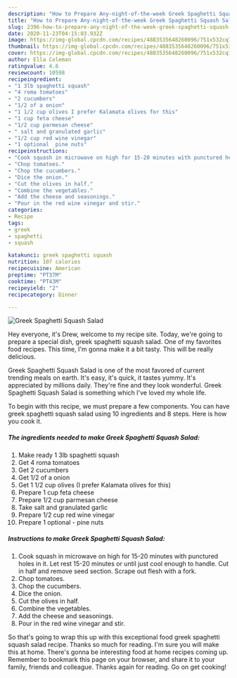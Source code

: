 ```yaml
---
description: "How to Prepare Any-night-of-the-week Greek Spaghetti Squash Salad"
title: "How to Prepare Any-night-of-the-week Greek Spaghetti Squash Salad"
slug: 2396-how-to-prepare-any-night-of-the-week-greek-spaghetti-squash-salad
date: 2020-11-23T04:15:03.932Z
image: https://img-global.cpcdn.com/recipes/4883535648260096/751x532cq70/greek-spaghetti-squash-salad-recipe-main-photo.jpg
thumbnail: https://img-global.cpcdn.com/recipes/4883535648260096/751x532cq70/greek-spaghetti-squash-salad-recipe-main-photo.jpg
cover: https://img-global.cpcdn.com/recipes/4883535648260096/751x532cq70/greek-spaghetti-squash-salad-recipe-main-photo.jpg
author: Ella Coleman
ratingvalue: 4.6
reviewcount: 10598
recipeingredient:
- "1 3lb spaghetti squash"
- "4 roma tomatoes"
- "2 cucumbers"
- "1/2 of a onion"
- "1 1/2 cup olives I prefer Kalamata olives for this"
- "1 cup feta cheese"
- "1/2 cup parmesan cheese"
- " salt and granulated garlic"
- "1/2 cup red wine vinegar"
- "1 optional  pine nuts"
recipeinstructions:
- "Cook squash in microwave on high for 15-20 minutes with punctured holes in it.  Let rest 15-20 minutes or until just cool enough to handle.  Cut in half and remove seed section. Scrape out flesh with a fork."
- "Chop tomatoes."
- "Chop the cucumbers."
- "Dice the onion."
- "Cut the olives in half."
- "Combine the vegetables."
- "Add the cheese and seasonings."
- "Pour in the red wine vinegar and stir."
categories:
- Recipe
tags:
- greek
- spaghetti
- squash

katakunci: greek spaghetti squash 
nutrition: 107 calories
recipecuisine: American
preptime: "PT37M"
cooktime: "PT43M"
recipeyield: "2"
recipecategory: Dinner

---
```



![Greek Spaghetti Squash Salad](https://img-global.cpcdn.com/recipes/4883535648260096/751x532cq70/greek-spaghetti-squash-salad-recipe-main-photo.jpg)

Hey everyone, it's Drew, welcome to my recipe site. Today, we're going to prepare a special dish, greek spaghetti squash salad. One of my favorites food recipes. This time, I'm gonna make it a bit tasty. This will be really delicious.



Greek Spaghetti Squash Salad is one of the most favored of current trending meals on earth. It's easy, it's quick, it tastes yummy. It's appreciated by millions daily. They're fine and they look wonderful. Greek Spaghetti Squash Salad is something which I've loved my whole life.


To begin with this recipe, we must prepare a few components. You can have greek spaghetti squash salad using 10 ingredients and 8 steps. Here is how you cook it.

<!--inarticleads1-->

##### The ingredients needed to make Greek Spaghetti Squash Salad:

1. Make ready 1 3lb spaghetti squash
1. Get 4 roma tomatoes
1. Get 2 cucumbers
1. Get 1/2 of a onion
1. Get 1 1/2 cup olives (I prefer Kalamata olives for this)
1. Prepare 1 cup feta cheese
1. Prepare 1/2 cup parmesan cheese
1. Take  salt and granulated garlic
1. Prepare 1/2 cup red wine vinegar
1. Prepare 1 optional - pine nuts




<!--inarticleads2-->

##### Instructions to make Greek Spaghetti Squash Salad:

1. Cook squash in microwave on high for 15-20 minutes with punctured holes in it.  Let rest 15-20 minutes or until just cool enough to handle.  Cut in half and remove seed section. Scrape out flesh with a fork.
1. Chop tomatoes.
1. Chop the cucumbers.
1. Dice the onion.
1. Cut the olives in half.
1. Combine the vegetables.
1. Add the cheese and seasonings.
1. Pour in the red wine vinegar and stir.




So that's going to wrap this up with this exceptional food greek spaghetti squash salad recipe. Thanks so much for reading. I'm sure you will make this at home. There's gonna be interesting food at home recipes coming up. Remember to bookmark this page on your browser, and share it to your family, friends and colleague. Thanks again for reading. Go on get cooking!
